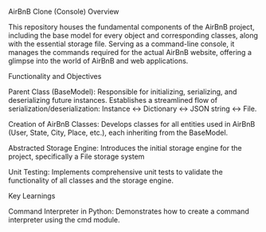 AirBnB Clone (Console) Overview

This repository houses the fundamental components of the AirBnB project, including the base model for every object and corresponding classes, along with the essential storage file. Serving as a command-line console, it manages the commands required for the actual AirBnB website, offering a glimpse into the world of AirBnB and web applications.

Functionality and Objectives

Parent Class (BaseModel):
Responsible for initializing, serializing, and deserializing future instances.
Establishes a streamlined flow of serialization/deserialization: Instance <-> Dictionary <-> JSON string <-> File.

Creation of AirBnB Classes:
Develops classes for all entities used in AirBnB (User, State, City, Place, etc.), each inheriting from the BaseModel.

Abstracted Storage Engine:
Introduces the initial storage engine for the project, specifically a File storage system

Unit Testing:
Implements comprehensive unit tests to validate the functionality of all classes and the storage engine.

Key Learnings

Command Interpreter in Python:
Demonstrates how to create a command interpreter using the cmd module.


